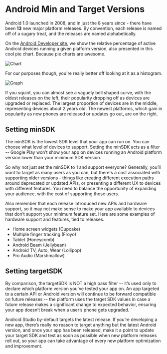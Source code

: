 <div class="index--container--2OwOl">

<div class="index--atom--lmAIo layout--content--3Smmq">

<div class="ltr">

<div class="index--markdown--2I2Ir ureact-markdown ">

# Android Min and Target Versions

Android 1.0 launched in 2008, and in just the 8 years since - there have been **13** new major platform releases. By convention, each release is named off of a sugary treat, and the releases are named alphabetically.

On the [Android Developer site](https://developer.android.com/about/dashboards/index.html#Platform), we show the relative percentage of active Android devices running a given platform version, also presented in this cool pie chart. Because pie charts are awesome.

![Chart](https://chart.googleapis.com/chart?chs=500x250&cht=p&chco=c4df9b%2C6fad0c&chl=Froyo%7CGingerbread%7CIce%20Cream%20Sandwich%7CJelly%20Bean%7CKitKat%7CLollipop%7CMarshmallow%7CNougat&chf=bg%2Cs%2C00000000&chd=t%3A0.1%2C1.3%2C1.3%2C13.7%2C25.2%2C34.1%2C24.0%2C0.3)

For our purposes though, you're really better off looking at it as a histogram.

![Graph](https://d17h27t6h515a5.cloudfront.net/topher/2016/November/58253ead_screen-shot-2016-11-10-at-7.43.52-pm/screen-shot-2016-11-10-at-7.43.52-pm.png)

If you squint, you can almost see a vaguely bell shaped curve, with the oldest releases on the left, their popularity dropping off as devices are upgraded or replaced. The largest proportion of devices are in the middle, representing devices about 2 years old. The newest platforms, which gain in popularity as new phones are released or updates go out, are on the right.

## Setting minSDK

The minSDK is the lowest SDK level that your app can run on. You can choose what level of devices to support. Setting the minSDK acts as a filter -- Google Play won’t show your app on devices running an Android platform version lower than your minimum SDK version.

So why not just set the minSDK to 1 and support everyone? Generally, you’ll want to target as many users as you can, but there's a cost associated with supporting older versions - things like creating different execution paths around deprecated or updated APIs, or presenting a different UX to devices with different features. You need to balance the opportunity of expanding your audience, with the cost of supporting those users.

Also remember that each release introduced new APIs and hardware support, so it may not make sense to make your app available to devices that don’t support your minimum feature set. Here are some examples of hardware support and features, tied to releases.

*   Home screen widgets (Cupcake)
*   Multiple finger tracking (Froyo)
*   Tablet (Honeycomb)
*   Android Beam (Jellybean)
*   Android TV, Auto, Wear (Lollipop)
*   Pro Audio (Marshmallow)

## Setting targetSDK

By comparison, the targetSDK is NOT a high pass filter -- it’s used only to declare which platform version you've tested your app on. An app targeted to a certain API or Android version will continue to be forward compatible on future releases -- the platform uses the target SDK values in case a future release makes a significant change to expected behavior, ensuring your app doesn’t break when a user’s phone gets upgraded. `

Android Studio by-default targets the latest release. If you’re developing a new app, there’s really no reason to target anything but the latest Android version, and once your app has been released, make it a point to update your target SDK and test as soon as possible when new platform releases roll out, so your app can take advantage of every new platform optimization and improvement.
